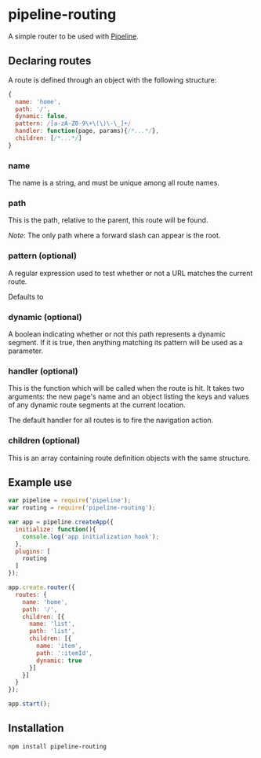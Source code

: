 # pipeline-routing

A simple router to be used with [Pipeline](https://github.com/rimunroe/pipeline).

## Declaring routes

A route is defined through an object with the following structure:

```javascript
{
  name: 'home',
  path: '/',
  dynamic: false,
  pattern: /[a-zA-Z0-9\+\(\)\-\_]+/
  handler: function(page, params){/*...*/},
  children: [/*...*/]
}
```

### name

The name is a string, and must be unique among all route names.

### path

This is the path, relative to the parent, this route will be found.

*Note*: The only path where a forward slash can appear is the root.

### pattern (optional)

A regular expression used to test whether or not a URL matches the current route.

Defaults to

### dynamic (optional)

A boolean indicating whether or not this path represents a dynamic segment. If it is true, then anything matching its pattern will be used as a parameter.

### handler (optional)

This is the function which will be called when the route is hit. It takes two arguments: the new page's name and an object listing the keys and values of any dynamic route segments at the current location.

The default handler for all routes is to fire the navigation action.

### children (optional)

This is an array containing route definition objects with the same structure.

## Example use

```javascript
var pipeline = require('pipeline');
var routing = require('pipeline-routing');

var app = pipeline.createApp({
  initialize: function(){
    console.log('app initialization hook');
  },
  plugins: [
    routing
  ]
});

app.create.router({
  routes: {
    name: 'home',
    path: '/',
    children: [{
      name: 'list',
      path: 'list',
      children: [{
        name: 'item',
        path: ':itemId',
        dynamic: true
      }]
    }]
  }
});

app.start();

```

## Installation

`npm install pipeline-routing`
